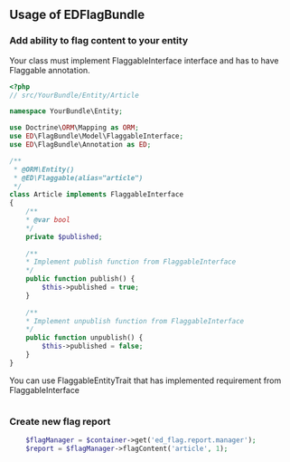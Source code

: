 ## Usage of EDFlagBundle

### Add ability to flag content to your entity
Your class must implement FlaggableInterface interface and has to have Flaggable annotation.

````php
<?php
// src/YourBundle/Entity/Article

namespace YourBundle\Entity;

use Doctrine\ORM\Mapping as ORM;
use ED\FlagBundle\Model\FlaggableInterface;
use ED\FlagBundle\Annotation as ED;

/**
 * @ORM\Entity()
 * @ED\Flaggable(alias="article")
 */
class Article implements FlaggableInterface
{
    /**
    * @var bool 
    */
    private $published;
    
    /**
    * Implement publish function from FlaggableInterface 
    */
    public function publish() {
        $this->published = true;
    }
    
    /**
    * Implement unpublish function from FlaggableInterface 
    */
    public function unpublish() {
        $this->published = false;
    }
}

````

You can use FlaggableEntityTrait that has implemented requirement from FlaggableInterface

````php
````

### Create new flag report

````php
    $flagManager = $container->get('ed_flag.report.manager');
    $report = $flagManager->flagContent('article', 1);
````
